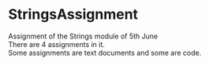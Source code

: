 # StringsAssignment
Assignment of the Strings module of 5th June
<br>
There are 4 assignments in it.
<br>
Some assignments are text documents and some are code.
